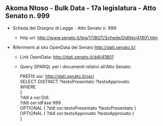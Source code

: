 ## Akoma Ntoso - Bulk Data - 17a legislatura - Atto Senato n. 999 ##

* Scheda del Disegno di Legge - Atto Senato n. 999:
	* http url: http://www.senato.it/leg/17/BGT/Schede/Ddliter/41801.htm

* Riferimenti al sito OpenData del Senato http://dati.senato.it/:
	* Link OpenData: http://dati.senato.it/ddl/41801
	* Query SPARQL per i documenti relativi all'Atto Senato:

        PREFIX osr: <http://dati.senato.it/osr/>  
		SELECT DISTINCT ?testoPresentato ?testoApprovato  
		WHERE  
		{  
		    ?ddl a osr:Ddl.  
		    ?ddl osr:idFase 999 .  
		    OPTIONAL { ?ddl osr:testoPresentato ?testoPresentato }  
		    OPTIONAL { ?ddl osr:testoApprovato ?testoApprovato }  
		}
		
